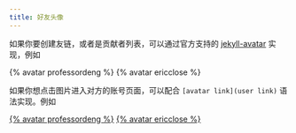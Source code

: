 ```yaml
---
title: 好友头像
---
```


如果你要创建友链，或者是贡献者列表，可以通过官方支持的 [jekyll-avatar](https://github.com/benbalter/jekyll-avatar/) 实现，例如

{% avatar professordeng %}
{% avatar ericclose %}

如果你想点击图片进入对方的账号页面，可以配合 `[avatar link](user link)` 语法实现。例如

[{% avatar professordeng %}](https://github.com/professordeng)
[{% avatar ericclose %}](https://github.com/ericclose)